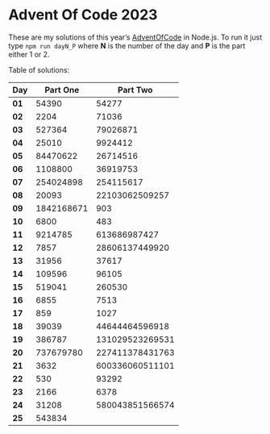 # Advent Of Code 2023
These are my solutions of this year’s [AdventOfCode](https://adventofcode.com/2023) in Node.js.
To run it just type `npm run dayN_P` where **N** is the number of the day and **P** is the part either 1 or 2.

Table of solutions:

| Day    | Part One   | Part Two        |
|--------|------------|-----------------|
| **01** | 54390      | 54277           |
| **02** | 2204       | 71036           |
| **03** | 527364     | 79026871        |
| **04** | 25010      | 9924412         |
| **05** | 84470622   | 26714516        |
| **06** | 1108800    | 36919753        |
| **07** | 254024898  | 254115617       |
| **08** | 20093      | 22103062509257  |
| **09** | 1842168671 | 903             |
| **10** | 6800       | 483             |
| **11** | 9214785    | 613686987427    |
| **12** | 7857       | 28606137449920  |
| **13** | 31956      | 37617           |
| **14** | 109596     | 96105           |
| **15** | 519041     | 260530          |
| **16** | 6855       | 7513            |
| **17** | 859        | 1027            |
| **18** | 39039      | 44644464596918  |
| **19** | 386787     | 131029523269531 |
| **20** | 737679780  | 227411378431763 |
| **21** | 3632       | 600336060511101 |
| **22** | 530        | 93292           |
| **23** | 2166       | 6378            |
| **24** | 31208      | 580043851566574 |
| **25** | 543834     |
